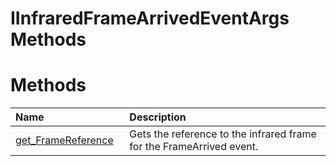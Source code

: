 IInfraredFrameArrivedEventArgs Methods  
======================================  

<span id="publicmethodsSection"></span>

Methods  
=======  

<table>
<colgroup>
<col width="30%" />
<col width="60%" />
</colgroup>
<thead>
<tr class="header">
<th align="left">Name</th>
<th align="left">Description</th>
</tr>
</thead>
<tbody>
<tr class="odd">
<td align="left"><a href="Methods/get_FrameReference_Method.md">get_FrameReference</a></td>
<td align="left">Gets the reference to the infrared frame for the FrameArrived event.</td>
</tr>
</tbody>
</table>



<!--Please do not edit the data in the comment block below.-->
<!--
TOCTitle : IInfraredFrameArrivedEventArgs Methods
RLTitle : IInfraredFrameArrivedEventArgs Methods
KeywordK : IInfraredFrameArrivedEventArgs interface, methods
KeywordA : Methods.T:Microsoft.Kinect.kinect.IInfraredFrameArrivedEventArgs
AssetID : Methods.T:Microsoft.Kinect.kinect.IInfraredFrameArrivedEventArgs
Locale : en-us
CommunityContent : 1
TargetOS : Windows
TopicType : kbSyntax
DocSet : K4Wv2
ProjType : K4Wv2Proj
Technology : Kinect for Windows
Product : Kinect for Windows SDK v2
productversion : 20
-->
